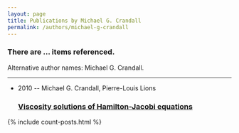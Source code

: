 ```yaml
---
layout: page
title: Publications by Michael G. Crandall
permalink: /authors/michael-g-crandall
---
```


<h3 id="number-posts">There are ... items referenced.</h3>
<p id='info-authors'>Alternative author names: Michael G. Crandall.</p>
<hr />
<ul class="post-list">
<li><span class='post-meta'>2010 -- Michael G. Crandall, Pierre-Louis Lions</span><h3><a class='post-link' href="{{ site.baseurl }}/viscosity-solutions-of-hamilton-jacobi-equations">Viscosity solutions of Hamilton-Jacobi equations</a></h3></li>

</ul>
{% include count-posts.html %}
